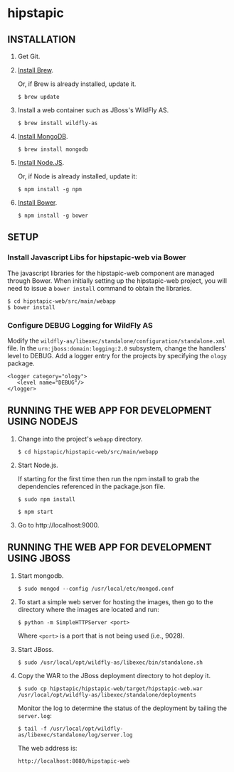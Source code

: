 # hipstapic

## INSTALLATION

1. Get Git.

1. [Install Brew](http://brew.sh/).

    Or, if Brew is already installed, update it.

    ```
    $ brew update
    ```

1. Install a web container such as JBoss's WildFly AS.

    ```
    $ brew install wildfly-as
    ```

1. [Install MongoDB](http://docs.mongodb.org/manual/tutorial/install-mongodb-on-os-x/).

    ```
    $ brew install mongodb
    ```

1. [Install Node.JS](https://nodejs.org/download/).

    Or, if Node is already installed, update it:

    ```
    $ npm install -g npm
    ```

1. [Install Bower](http://bower.io/#install-bower).

    ```
    $ npm install -g bower
    ```

## SETUP

### Install Javascript Libs for hipstapic-web via Bower

The javascript libraries for the hipstapic-web component are managed through Bower. When initially setting up the hipstapic-web project, you will need to issue a `bower install` command to obtain the libraries.

    $ cd hipstapic-web/src/main/webapp
    $ bower install

### Configure DEBUG Logging for WildFly AS

Modify the `wildfly-as/libexec/standalone/configuration/standalone.xml` file. In the `urn:jboss:domain:logging:2.0` subsystem, change the handlers' level to DEBUG.
Add a logger entry for the projects by specifying the `ology` package.

    <logger category="ology">
       <level name="DEBUG"/>
    </logger>



## RUNNING THE WEB APP FOR DEVELOPMENT USING NODEJS

1. Change into the project's `webapp` directory.

    ```
    $ cd hipstapic/hipstapic-web/src/main/webapp
    ```

1. Start Node.js.

    If starting for the first time then run the npm install to grab the dependencies referenced in the package.json file.

    ```
    $ sudo npm install
    ```

    ```
    $ npm start
    ```

1. Go to http://localhost:9000.


## RUNNING THE WEB APP FOR DEVELOPMENT USING JBOSS

1. Start mongodb.

    ```
    $ sudo mongod --config /usr/local/etc/mongod.conf
    ```

1. To start a simple web server for hosting the images, then go to the directory where the images are located and run:

    ```
    $ python -m SimpleHTTPServer <port>
    ```

    Where `<port>` is a port that is not being used (i.e., 9028).


1. Start JBoss.

    ```
    $ sudo /usr/local/opt/wildfly-as/libexec/bin/standalone.sh
    ```

1. Copy the WAR to the JBoss deployment directory to hot deploy it.

    ```
    $ sudo cp hipstapic/hipstapic-web/target/hipstapic-web.war /usr/local/opt/wildfly-as/libexec/standalone/deployments

    ```

    Monitor the log to determine the status of the deployment by tailing the `server.log`:

    ```
    $ tail -f /usr/local/opt/wildfly-as/libexec/standalone/log/server.log
    ```

    The web address is:

    ```
    http://localhost:8080/hipstapic-web
    ```
